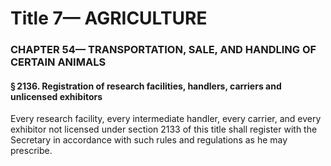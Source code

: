 
# Title 7— AGRICULTURE
### CHAPTER 54— TRANSPORTATION, SALE, AND HANDLING OF CERTAIN ANIMALS
#### § 2136. Registration of research facilities, handlers, carriers and unlicensed exhibitors

Every research facility, every intermediate handler, every carrier, and every exhibitor not licensed under section 2133 of this title shall register with the Secretary in accordance with such rules and regulations as he may prescribe.
